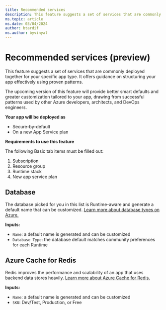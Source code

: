 ```yaml
---
title: Recommended services
description: This feature suggests a set of services that are commonly deployed together for your specific app type.
ms.topic: article
ms.date: 03/04/2024
author: btardif
ms.author: byvinyal
---
```


# Recommended services (preview)

This feature suggests a set of services that are commonly deployed together for your specific app type. It offers guidance on structuring your app effectively using proven patterns. 

The upcoming version of this feature will provide better smart defaults and greater customization tailored to your app, drawing from successful patterns used by other Azure developers, architects, and DevOps engineers. 

**Your app will be deployed as**

- Secure-by-default 
- On a new App Service plan

**Requirements to use this feature**

The following Basic tab items must be filled out:  

1. Subscription 
1. Resource group 
1. Runtime stack 
1. New app service plan 

## Database 

The database picked for you in this list is Runtime-aware and generate a default name that can be customized. [Learn more about database types on Azure.]( https://azure.microsoft.com/products/category/databases) 

**Inputs:**

- `Name`: a default name is generated and can be customized 
- `Database Type`: the database default matches community preferences for each Runtime 

## Azure Cache for Redis 

Redis improves the performance and scalability of an app that uses backend data stores heavily. [Learn more about Azure Cache for Redis.](../azure-cache-for-redis/cache-overview.md)

**Inputs:**  

- `Name`: a default name is generated and can be customized 
- `SKU`: Dev/Test, Production, or Free